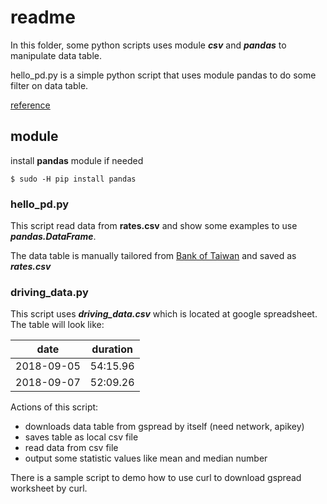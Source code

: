 # readme

In this folder, some python scripts uses module *__*csv*__* and *__*pandas*__*
to manipulate data table.

hello_pd.py is a simple python script that uses module pandas to do some
filter on data table.

[reference](https://ithelp.ithome.com.tw/articles/10194003)

## module

install **pandas** module if needed

```
$ sudo -H pip install pandas
```

### hello_pd.py ###

This script read data from **rates.csv** and show some examples to use
*__*pandas.DataFrame*__*.

The data table is manually tailored from [Bank of Taiwan](https://rate.bot.com.tw/xrt?Lang=zh-TW) and saved as *__*rates.csv*__*


### driving_data.py ###

This script uses *__*driving_data.csv*__* which is located at google spreadsheet.
The table will look like:

| date | duration |
|:----:|:--------:|
|2018-09-05|54:15.96|
|2018-09-07|52:09.26|

Actions of this script:
  * downloads data table from gspread by itself (need network, apikey)
  * saves table as local csv file
  * read data from csv file
  * output some statistic values like mean and median number

There is a sample script to demo how to use curl to download gspread worksheet
by curl.
